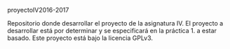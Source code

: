 proyectoIV2016-2017

Repositorio donde desarrollar el proyecto de la asignatura IV. El proyecto a desarrollar está por determinar y se especificará en la práctica 1. a estar basado. Este proyecto está bajo la licencia GPLv3.


